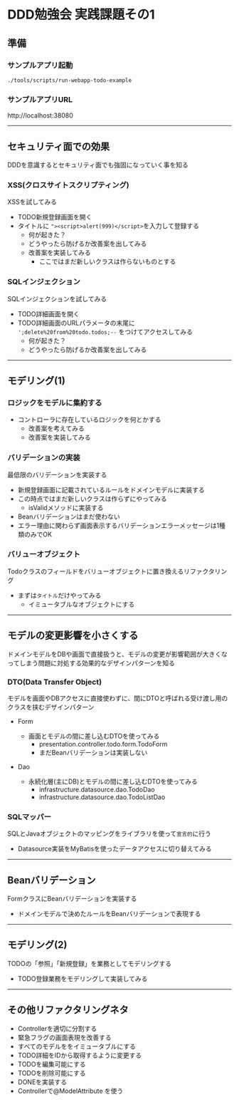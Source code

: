# DDD勉強会 実践課題その1

## 準備
### サンプルアプリ起動
```shell
./tools/scripts/run-webapp-todo-example
```

### サンプルアプリURL
http://localhost:38080

---

## セキュリティ面での効果
DDDを意識するとセキュリティ面でも強固になっていく事を知る
### XSS(クロスサイトスクリプティング)
XSSを試してみる
- TODO新規登録画面を開く
- タイトルに `"><script>alert(999)</script>`を入力して登録する
  - 何が起きた？
  - どうやったら防げるか改善案を出してみる
  - 改善案を実装してみる
    - ここではまだ新しいクラスは作らないものとする

### SQLインジェクション
SQLインジェクションを試してみる
- TODO詳細画面を開く
- TODO詳細画面のURLパラメータの末尾に `';delete%20from%20todo.todos;--` をつけてアクセスしてみる 
  - 何が起きた？
  - どうやったら防げるか改善案を出してみる

---

## モデリング(1)

### ロジックをモデルに集約する
- コントローラに存在しているロジックを何とかする
  - 改善案を考えてみる
  - 改善案を実装してみる

### バリデーションの実装
最低限のバリデーションを実装する
- 新規登録画面に記載されているルールをドメインモデルに実装する
- この時点ではまだ新しいクラスは作らずにやってみる
  - isValidメソッドに実装する
- Beanバリデーションはまだ使わない
- エラー理由に関わらず画面表示するバリデーションエラーメッセージは1種類のみでOK

### バリューオブジェクト
Todoクラスのフィールドをバリューオブジェクトに置き換えるリファクタリング
- まずは`タイトル`だけやってみる
  - イミュータブルなオブジェクトにする

---

## モデルの変更影響を小さくする
ドメインモデルをDBや画面で直接扱うと、モデルの変更が影響範囲が大きくなってしまう問題に対処する効果的なデザインパターンを知る

### DTO(Data Transfer Object)
モデルを画面やDBアクセスに直接使わずに、間にDTOと呼ばれる受け渡し用のクラスを挟むデザインパターン

- Form
  - 画面とモデルの間に差し込むDTOを使ってみる
    - presentation.controller.todo.form.TodoForm
    - まだBeanバリデーションは実装しない

- Dao
  - 永続化層(主にDB)とモデルの間に差し込むDTOを使ってみる
    - infrastructure.datasource.dao.TodoDao
    - infrastructure.datasource.dao.TodoListDao

### SQLマッパー
SQLとJavaオブジェクトのマッピングをライブラリを使って`宣言的`に行う
- Datasource実装をMyBatisを使ったデータアクセスに切り替えてみる

---

## Beanバリデーション
FormクラスにBeanバリデーションを実装する
- ドメインモデルで決めたルールをBeanバリデーションで表現する

---

## モデリング(2)
TODOの「参照」「新規登録」を業務としてモデリングする
- TODO登録業務をモデリングして実装してみる


---

## その他リファクタリングネタ

- Controllerを適切に分割する
- 緊急フラグの画面表現を改善する
- すべてのモデルををイミュータブルにする
- TODO詳細をIDから取得するように変更する
- TODOを編集可能にする
- TODOを削除可能にする
- DONEを実装する
- Controllerで@ModelAttribute を使う